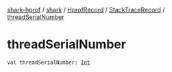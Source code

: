 [shark-hprof](../../../index.md) / [shark](../../index.md) / [HprofRecord](../index.md) / [StackTraceRecord](index.md) / [threadSerialNumber](./thread-serial-number.md)

# threadSerialNumber

`val threadSerialNumber: `[`Int`](https://kotlinlang.org/api/latest/jvm/stdlib/kotlin/-int/index.html)